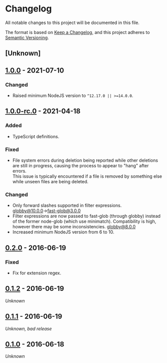 # Changelog
All notable changes to this project will be documented in this file.

The format is based on [Keep a Changelog](https://keepachangelog.com/en/1.0.0/),
and this project adheres to [Semantic Versioning](https://semver.org/spec/v2.0.0.html).

## [Unknown]

## [1.0.0] - 2021-07-10

### Changed
* Raised minimum NodeJS version to `^12.17.0 || >=14.0.0`.

## [1.0.0-rc.0] - 2021-04-18

### Added
* TypeScript definitions.

### Fixed
* File system errors during deletion being reported while other deletions are still in progress, causing the process to appear to "hang" after errors.<br/>
  This issue is typically encountered if a file is removed by something else while unseen files are being deleted.

### Changed
* Only forward slashes supported in filter expressions. [globby@10.0.0](https://github.com/sindresorhus/globby/releases/tag/v10.0.0)→[fast-glob@3.0.0](https://github.com/mrmlnc/fast-glob/releases/tag/3.0.0)
* Filter expressions are now passed to fast-glob (through globby) instead of the former node-glob (which use minimatch). Compatibility is high, however there may be some inconsistencies. [globby@8.0.0](https://github.com/sindresorhus/globby/releases/tag/v8.0.0)
* Increased minimum NodeJS version from 6 to 10.

## [0.2.0] - 2016-06-19

### Fixed
* Fix for extension regex.

## [0.1.2] - 2016-06-19

_Unknown_

## [0.1.1] - 2016-06-19

_Unknown, bad release_

## [0.1.0] - 2016-06-18

_Unknown_

[Unreleased]: https://github.com/userfrosting/gulp-prune/compare/v1.0.0...HEAD
[1.0.0]: https://github.com/userfrosting/gulp-prune/releases/tag/v1.0.0
[1.0.0-rc.0]: https://github.com/userfrosting/gulp-prune/releases/tag/v1.0.0-rc.0
[0.2.0]: https://github.com/userfrosting/gulp-prune/releases/tag/v0.2.0
[0.1.2]: https://github.com/userfrosting/gulp-prune/releases/tag/v0.1.2
[0.1.1]: https://github.com/userfrosting/gulp-prune/releases/tag/v0.1.1
[0.1.0]: https://github.com/userfrosting/gulp-prune/releases/tag/v0.1.0
